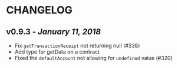 # CHANGELOG

## v0.9.3 - _January 11, 2018_

* Fix `getTransactionReceipt` not returning null (#338)
* Add type for getData on a contract
* Fixed the `defaultAccount` not allowing for `undefined` value (#320)
